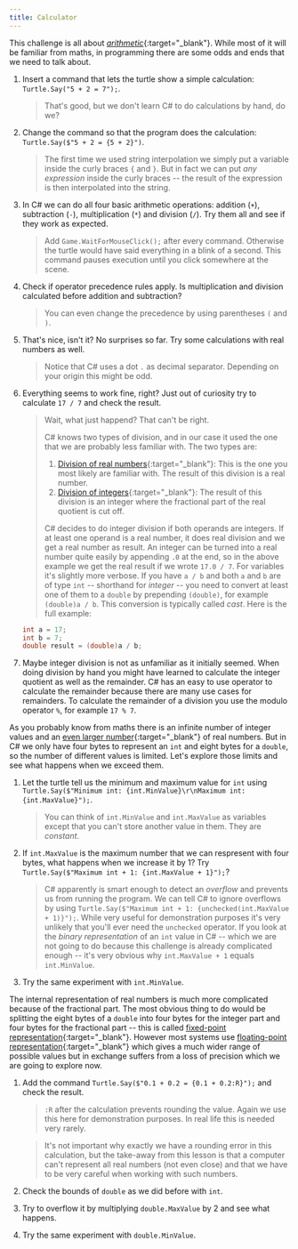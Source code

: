```yaml
---
title: Calculator
---
```


This challenge is all about [*arithmetic*](https://en.wikipedia.org/wiki/Arithmetic){:target="_blank"}. While most of it will be familiar from maths, in programming there are some odds and ends that we need to talk about.

1. Insert a command that lets the turtle show a simple calculation: `Turtle.Say("5 + 2 = 7");`.
    > That's good, but we don't learn C# to do calculations by hand, do we?
1. Change the command so that the program does the calculation: `Turtle.Say($"5 + 2 = {5 + 2}")`.
    > The first time we used string interpolation we simply put a variable inside the curly braces `{` and `}`. But in fact we can put *any expression* inside the curly braces -- the result of the expression is then interpolated into the string.
1. In C# we can do all four basic arithmetic operations: addition (`+`), subtraction (`-`), multiplication (`*`) and division (`/`). Try them all and see if they work as expected.
    > Add `Game.WaitForMouseClick();` after every command. Otherwise the turtle would have said everything in a blink of a second. This command pauses execution until you click somewhere at the scene.
1. Check if operator precedence rules apply. Is multiplication and division calculated before addition and subtraction?
    > You can even change the precedence by using parentheses `(` and `)`.
1. That's nice, isn't it? No surprises so far. Try some calculations with real numbers as well.
    > Notice that C# uses a dot `.` as decimal separator. Depending on your origin this might be odd.
1. Everything seems to work fine, right? Just out of curiosity try to calculate `17 / 7` and check the result.
    > Wait, what just happend? That can't be right.
    >
    > C# knows two types of division, and in our case it used the one that we are probably less familiar with. The two types are:
    > 1. [Division of real numbers](https://en.wikipedia.org/wiki/Division_(mathematics)#Of_real_numbers){:target="_blank"}: This is the one you most likely are familiar with. The result of this division is a real number.
    > 1. [Division of integers](https://en.wikipedia.org/wiki/Division_(mathematics)#Of_integers){:target="_blank"}: The result of this division is an integer where the fractional part of the real quotient is cut off.
    >
    > C# decides to do integer division if both operands are integers. If at least one operand is a real number, it does real division and we get a real number as result.
    > An integer can be turned into a real number quite easily by appending `.0` at the end, so in the above example we get the real result if we wrote `17.0 / 7`.
    > For variables it's slightly more verbose. If you have `a / b` and both `a` and `b` are of type `int` -- shorthand for *integer* -- you need to convert at least one of them to a `double` by prepending `(double)`, for example `(double)a / b`. This conversion is typically called *cast*. Here is the full example:
    >
    >
   ```csharp
   int a = 17;
   int b = 7;
   double result = (double)a / b;
   ```

1. Maybe integer division is not as unfamiliar as it initially seemed. When doing division by hand you might have learned to calculate the integer quotient as well as the remainder. C# has an easy to use operator to calculate the remainder because there are many use cases for remainders. To calculate the remainder of a division you use the modulo operator `%`, for example `17 % 7`.

As you probably know from maths there is an infinite number of integer values and an [even larger number](https://en.wikipedia.org/wiki/Uncountable_set){:target="_blank"} of real numbers. But in C# we only have four bytes to represent an `int` and eight bytes for a `double`, so the number of different values is limited. Let's explore those limits and see what happens when we exceed them.

1. Let the turtle tell us the minimum and maximum value for `int` using `Turtle.Say($"Minimum int: {int.MinValue}\r\nMaximum int: {int.MaxValue}");`.
    > You can think of `int.MinValue` and `int.MaxValue` as variables except that you can't store another value in them. They are *constant*.
1. If `int.MaxValue` is the maximum number that we can respresent with four bytes, what happens when we increase it by 1? Try `Turtle.Say($"Maximum int + 1: {int.MaxValue + 1}");`?
    > C# apparently is smart enough to detect an *overflow* and prevents us from running the program. We can tell C# to ignore overflows by using `Turtle.Say($"Maximum int + 1: {unchecked(int.MaxValue + 1)}");`. While very useful for demonstration purposes it's very unlikely that you'll ever need the `unchecked` operator. If you look at the *binary representation* of an `int` value in C# -- which we are not going to do because this challenge is already complicated enough -- it's very obvious why `int.MaxValue + 1` equals `int.MinValue`.
1. Try the same experiment with `int.MinValue`.

The internal representation of real numbers is much more complicated because of the fractional part. The most obvious thing to do would be splitting the eight bytes of a `double` into four bytes for the integer part and four bytes for the fractional part -- this is called [fixed-point representation](https://en.wikipedia.org/wiki/Fixed-point_arithmetic){:target="_blank"}. However most systems use [floating-point representation](https://en.wikipedia.org/wiki/Floating-point_arithmetic){:target="_blank"} which gives a much wider range of possible values but in exchange suffers from a loss of precision which we are going to explore now.

1. Add the command `Turtle.Say($"0.1 + 0.2 = {0.1 + 0.2:R}");` and check the result.
    > `:R` after the calculation prevents rounding the value. Again we use this here for demonstration purposes. In real life this is needed very rarely.

    > It's not important why exactly we have a rounding error in this calculation, but the take-away from this lesson is that a computer can't represent all real numbers (not even close) and that we have to be very careful when working with such numbers.
1. Check the bounds of `double` as we did before with `int`.
1. Try to overflow it by multiplying `double.MaxValue` by 2 and see what happens.
1. Try the same experiment with `double.MinValue`.
